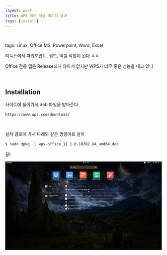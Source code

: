 ```yaml
---
layout: post
title: WPS 워드 엑셀 피피티 뷰어
tags: [install]
---
```


<br/>

tags: Linux, Office MS, Powerpoint, Word, Excel

리눅스에서 파워포인트, 워드, 엑셀 작업이 된다 ㅎㅎ

Office 전용 앱은 Release되지 않아서 없지만 WPS가 너무 좋은 성능을 내고 있다

<br/>

## Installation

사이트에 들어가서 deb 파일을 받아준다

~~~
https://www.wps.com/download/
~~~

<br/>

설치 경로에 가서 아래와 같은 명령어로 설치

~~~bash
$ sudo dpkg -i wps-office_11.1.0.10702.XA_amd64.deb
~~~

끝!

![01](/assets/img/blog/ubuntu/2022-01-13/01.png)

<br/>